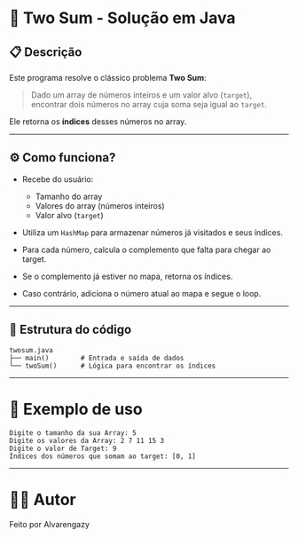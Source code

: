 # 🎯 Two Sum - Solução em Java

## 📋 Descrição

Este programa resolve o clássico problema **Two Sum**:

> Dado um array de números inteiros e um valor alvo (`target`), encontrar dois números no array cuja soma seja igual ao `target`.

Ele retorna os **índices** desses números no array.

---

## ⚙️ Como funciona?

- Recebe do usuário:
  - Tamanho do array
  - Valores do array (números inteiros)
  - Valor alvo (`target`)

- Utiliza um `HashMap` para armazenar números já visitados e seus índices.
- Para cada número, calcula o complemento que falta para chegar ao target.
- Se o complemento já estiver no mapa, retorna os índices.
- Caso contrário, adiciona o número atual ao mapa e segue o loop.

---

## 📝 Estrutura do código

```text
twosum.java
├── main()        # Entrada e saída de dados
└── twoSum()      # Lógica para encontrar os índices
```
---
# 🎯 Exemplo de uso
```text
Digite o tamanho da sua Array: 5
Digite os valores da Array: 2 7 11 15 3
Digite o valor de Target: 9
Índices dos números que somam ao target: [0, 1]
```
---
# 👨‍💻 Autor
Feito por Alvarengazy
